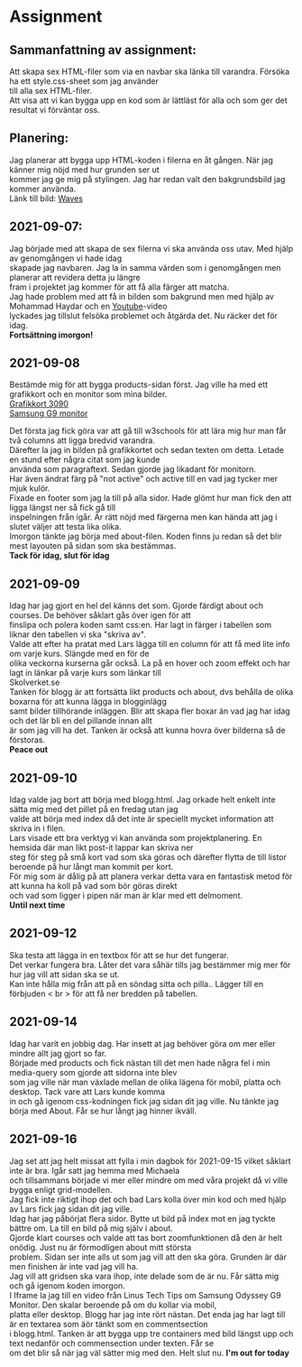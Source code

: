 # Assignment  
  
## Sammanfattning av assignment:  
  
Att skapa sex HTML-filer som via en navbar ska länka till varandra. Försöka ha ett style.css-sheet som jag använder  
till alla sex HTML-filer.  
Att visa att vi kan bygga upp en kod som är lättläst för alla och som ger det resultat vi förväntar oss.

## Planering:  

Jag planerar att bygga upp HTML-koden i filerna en åt gången. När jag känner mig nöjd med hur grunden ser ut  
kommer jag ge mig på stylingen. Jag har redan valt den bakgrundsbild jag kommer använda.  
Länk till bild: [Waves](https://images.unsplash.com/photo-1558591710-4b4a1ae0f04d?ixid=MnwxMjA3fDB8MHxzZWFyY2h8MXx8dGVjaCUyMGJhY2tncm91bmR8ZW58MHx8MHx8&ixlib=rb-1.2.1&auto=format&fit=crop&w=500&q=60 "Waves")  
  
## 2021-09-07:  
  
Jag började med att skapa de sex filerna vi ska använda oss utav. Med hjälp av genomgången vi hade idag  
skapade jag navbaren. Jag la in samma värden som i genomgången men planerar att revidera detta ju längre  
fram i projektet jag kommer för att få alla färger att matcha.  
Jag hade problem med att få in bilden som bakgrund men med hjälp av Mohammad Haydar och en [Youtube](https://www.youtube.com/watch?v=TbThMW3UK_w "Fixing broken url")-video  
lyckades jag tillslut felsöka problemet och åtgärda det. Nu räcker det för idag.  
**Fortsättning imorgon!**  
  
## 2021-09-08  
  
Bestämde mig för att bygga products-sidan först. Jag ville ha med ett grafikkort och en monitor som mina bilder.  
[Grafikkort 3090](https://www.caseking.de/media/image/gcas-398_gcas_398_01.jpg)  
[Samsung G9 monitor](https://inetimg.se/img/688x386/2216596_0.jpg)  
  
Det första jag fick göra var att gå till w3schools för att lära mig hur man får två columns att ligga bredvid varandra.  
Därefter la jag in bilden på grafikkortet och sedan texten om detta. Letade en stund efter några citat som jag kunde  
använda som paragraftext. Sedan gjorde jag likadant för monitorn.  
Har även ändrat färg på "not active" och active till en vad jag tycker mer mjuk kulör.  
Fixade en footer som jag la till på alla sidor. Hade glömt hur man fick den att ligga längst ner så fick gå till  
inspelningen från igår. Är rätt nöjd med färgerna men kan hända att jag i slutet väljer att testa lika olika.  
Imorgon tänkte jag börja med about-filen. Koden finns ju redan så det blir mest layouten på sidan som ska bestämmas.  
**Tack för idag, slut för idag**  
  
## 2021-09-09  
  
Idag har jag gjort en hel del känns det som. Gjorde färdigt about och courses. De behöver såklart gås över igen för att  
finslipa och polera koden samt css:en. Har lagt in färger i tabellen som liknar den tabellen vi ska "skriva av".  
Valde att efter ha pratat med Lars lägga till en column för att få med lite info om varje kurs. Slängde med en för de  
olika veckorna kurserna går också. La på en hover och zoom effekt och har lagt in länkar på varje kurs som länkar till  
Skolverket.se  
Tanken för blogg är att fortsätta likt products och about, dvs behålla de olika boxarna för att kunna lägga in blogginlägg  
samt bilder tillhörande inläggen. Blir att skapa fler boxar än vad jag har idag och det lär bli en del pillande innan allt  
är som jag vill ha det. Tanken är också att kunna hovra över bilderna så de förstoras.  
**Peace out**  
  
## 2021-09-10  
  
Idag valde jag bort att börja med blogg.html. Jag orkade helt enkelt inte sätta mig med det pillet på en fredag utan jag  
valde att börja med index då det inte är speciellt mycket information att skriva in i filen.  
Lars visade ett bra verktyg vi kan använda som projektplanering. En hemsida där man likt post-it lappar kan skriva ner  
steg för steg på små kort vad som ska göras och därefter flytta de till listor beroende på hur långt man kommit per kort.  
För mig som är dålig på att planera verkar detta vara en fantastisk metod för att kunna ha koll på vad som bör göras direkt  
och vad som ligger i pipen när man är klar med ett delmoment.  
**Until next time**  
  
## 2021-09-12  
  
Ska testa att lägga in en textbox för att se hur det fungerar.  
Det verkar fungera bra. Låter det vara såhär tills jag bestämmer mig mer för hur jag vill att sidan ska se ut.  
Kan inte hålla mig från att på en söndag sitta och pilla.. Lägger till en förbjuden < br > för att få ner bredden på tabellen.  
  
## 2021-09-14  
  
Idag har varit en jobbig dag. Har insett at jag behöver göra om mer eller mindre allt jag gjort so far.  
Började med products och fick nästan till det men hade några fel i min media-query som gjorde att sidorna inte blev  
som jag ville när man växlade mellan de olika lägena för mobil, platta och desktop. Tack vare att Lars kunde komma  
in och gå igenom css-kodningen fick jag sidan dit jag ville. Nu tänkte jag börja med About. Får se hur långt jag hinner ikväll.  
  
## 2021-09-16  
  
Jag set att jag helt missat att fylla i min dagbok för 2021-09-15 vilket såklart inte är bra. Igår satt jag hemma med Michaela  
och tillsammans började vi mer eller mindre om med våra projekt då vi ville bygga enligt grid-modellen.  
Jag fick inte riktigt ihop det och bad Lars kolla över min kod och med hjälp av Lars fick jag sidan dit jag ville.  
Idag har jag påbörjat flera sidor. Bytte ut bild på index mot en jag tyckte bättre om. La till en bild på mig själv i about.  
Gjorde klart courses och valde att tas bort zoomfunktionen då den är helt onödig. Just nu är förmodligen about mitt största  
problem. Sidan ser inte alls ut som jag vill att den ska göra. Grunden är där men finishen är inte vad jag vill ha.  
Jag vill att gridsen ska vara ihop, inte delade som de är nu. Får sätta mig och gå igenom koden imorgon.  
I Iframe la jag till en video från Linus Tech Tips om Samsung Odyssey G9 Monitor. Den skalar beroende på om du kollar via mobil,  
platta eller desktop. Blogg har jag inte rört nästan. Det enda jag har lagt till är en textarea som äör tänkt som en commentsection  
i blogg.html. Tanken är att bygga upp tre containers med bild längst upp och text nedanför och commensection under texten. Får se  
om det blir så när jag väl sätter mig med den. Helt slut nu.
**I'm out for today**  
  
## 